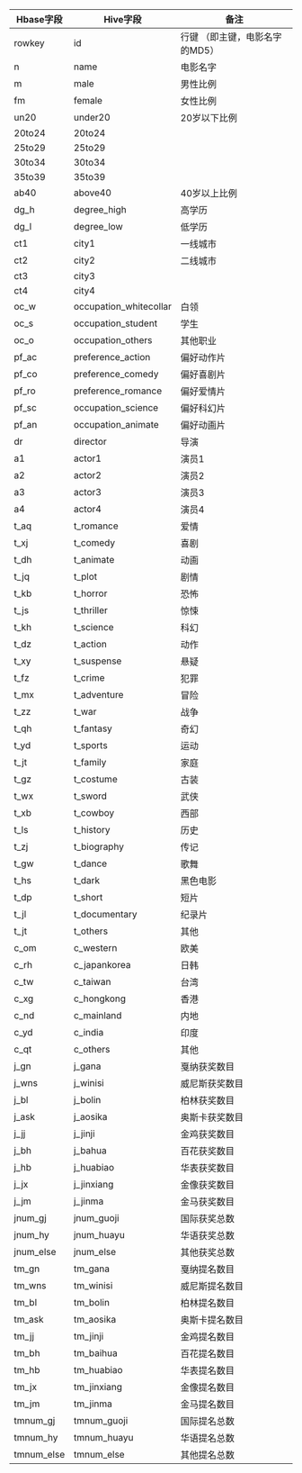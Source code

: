 
| Hbase字段 | Hive字段 | 备注 |
| ---------- | ------- | ----- |
| rowkey | id | 行键 （即主键，电影名字的MD5）
| n | name | 电影名字
| m | male | 男性比例
| fm | female | 女性比例
| un20 | under20 | 20岁以下比例
| 20to24 | 20to24 |
| 25to29 | 25to29 |
| 30to34 | 30to34 |
| 35to39 | 35to39 |
| ab40 | above40 | 40岁以上比例
| dg_h | degree_high | 高学历
| dg_l | degree_low | 低学历
| ct1 | city1 | 一线城市
| ct2 | city2 | 二线城市
| ct3 | city3 |
| ct4 | city4 | 
| oc_w | occupation_whitecollar | 白领
| oc_s | occupation_student | 学生
| oc_o | occupation_others | 其他职业
| pf_ac | preference_action | 偏好动作片
| pf_co | preference_comedy | 偏好喜剧片
| pf_ro | preference_romance | 偏好爱情片
| pf_sc | occupation_science | 偏好科幻片
| pf_an | occupation_animate | 偏好动画片
| dr | director | 导演
| a1 | actor1 | 演员1
| a2 | actor2 | 演员2
| a3 | actor3 | 演员3
| a4 | actor4 | 演员4
| t_aq | t_romance | 爱情
| t_xj | t_comedy | 喜剧
| t_dh | t_animate | 动画
| t_jq | t_plot | 剧情
| t_kb | t_horror | 恐怖
| t_js | t_thriller | 惊悚
| t_kh | t_science | 科幻
| t_dz | t_action | 动作
| t_xy | t_suspense | 悬疑
| t_fz | t_crime | 犯罪
| t_mx | t_adventure | 冒险
| t_zz | t_war | 战争
| t_qh | t_fantasy | 奇幻
| t_yd | t_sports | 运动
| t_jt | t_family | 家庭
| t_gz | t_costume | 古装
| t_wx | t_sword | 武侠
| t_xb | t_cowboy | 西部
| t_ls | t_history | 历史
| t_zj | t_biography | 传记
| t_gw | t_dance | 歌舞
| t_hs | t_dark | 黑色电影
| t_dp | t_short | 短片
| t_jl | t_documentary | 纪录片
| t_jt | t_others | 其他
| c_om | c_western | 欧美
| c_rh | c_japankorea | 日韩
| c_tw | c_taiwan | 台湾
| c_xg | c_hongkong | 香港
| c_nd | c_mainland | 内地
| c_yd | c_india | 印度
| c_qt | c_others | 其他
|j_gn  |j_gana	|戛纳获奖数目
j_wns |	j_winisi	|威尼斯获奖数目
j_bl	|j_bolin	|柏林获奖数目
j_ask	|j_aosika	|奥斯卡获奖数目
j_jj	|j_jinji	|金鸡获奖数目
j_bh	|j_bahua	|百花获奖数目
j_hb	|j_huabiao	|华表获奖数目
j_jx	|j_jinxiang	|金像获奖数目
j_jm	|j_jinma	|金马获奖数目
jnum_gj	|jnum_guoji	|国际获奖总数
jnum_hy	|jnum_huayu	|华语获奖总数
jnum_else	|jnum_else	|其他获奖总数		
tm_gn 	|tm_gana	|戛纳提名数目
tm_wns 	|tm_winisi	|威尼斯提名数目
tm_bl	|tm_bolin	|柏林提名数目
tm_ask	|tm_aosika	|奥斯卡提名数目
tm_jj	|tm_jinji	|金鸡提名数目
tm_bh	|tm_baihua	|百花提名数目
tm_hb	|tm_huabiao	|华表提名数目
tm_jx	|tm_jinxiang	|金像提名数目
tm_jm	|tm_jinma	|金马提名数目
tmnum_gj	|tmnum_guoji	|国际提名总数
tmnum_hy	|tmnum_huayu	|华语提名总数
tmnum_else	|tmnum_else	|其他提名总数


